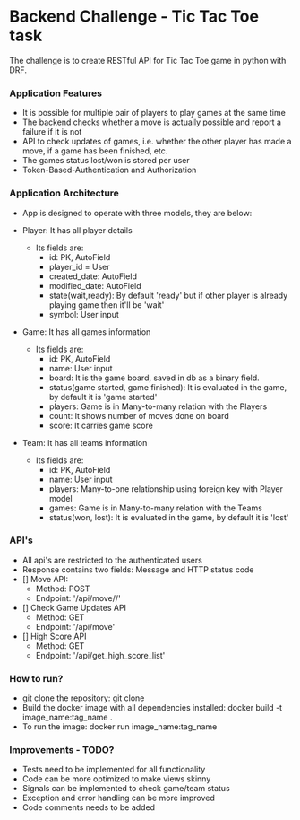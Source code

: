# Backend Challenge - Tic Tac Toe task

The challenge is to create RESTful API for Tic Tac Toe game in python with DRF.

### Application Features

* It is possible for multiple pair of players to play games at the same time
* The backend checks whether a move is actually possible and report a failure if it is not
* API to check updates of games, i.e. whether the other player has made a move, if a game has been finished, etc.
* The games status lost/won is stored per user
* Token-Based-Authentication and Authorization 

### Application Architecture

* App is designed to operate with three models, they are below:
* Player: It has all player details
  * Its fields are:
    * id: PK, AutoField
    * player_id = User
    * created_date: AutoField
    * modified_date: AutoField
    * state(wait,ready): By default 'ready' but if other player is already playing game then it'll be 'wait'
    * symbol: User input

* Game: It has all games information
  * Its fields are:
    * id: PK, AutoField
    * name: User input
    * board: It is the game board, saved in db as a binary field.
    * status(game started, game finished): It is evaluated in the game, by default it is 'game started'
    * players: Game is in Many-to-many relation with the Players
    * count: It shows number of moves done on board
    * score: It carries game score
  
* Team: It has all teams information
  * Its fields are:
    * id: PK, AutoField
    * name: User input
    * players: Many-to-one relationship using foreign key with Player model
    * games: Game is in Many-to-many relation with the Teams
    * status(won, lost): It is evaluated in the game, by default it is 'lost'

### API's
* All api's are restricted to the authenticated users
* Response contains two fields: Message and HTTP status code
* [] Move API:
  * Method: POST
  * Endpoint: '/api/move/<row>/<column>'
* [] Check Game Updates API
  * Method: GET
  * Endpoint: '/api/move'
* [] High Score API
  * Method: GET
  * Endpoint: '/api/get_high_score_list'

### How to run?

* git clone the repository: git clone <url>
* Build the docker image with all dependencies installed: docker build -t image_name:tag_name .
* To run the image: docker run image_name:tag_name
  
### Improvements - TODO?

* Tests need to be implemented for all functionality
* Code can be more optimized to make views skinny
* Signals can be implemented to check game/team status
* Exception and error handling can be more improved
* Code comments needs to be added
